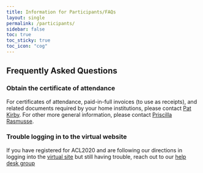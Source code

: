 ```yaml
---
title: Information for Participants/FAQs
layout: single
permalink: /participants/
sidebar: false
toc: true
toc_sticky: true
toc_icon: "cog"
---
```



## Frequently Asked Questions

### Obtain the certificate of attendance

For certificates of attendance, paid-in-full invoices (to use as receipts), and related documents required by your home institutions, please contact [Pat Kirby](mailto:acl.PatKirby@gmail.com). For other more general information, please contact [Priscilla Rasmusse](mailto:acl.rasmussen@gmail.com).

### Trouble logging in to the virtual website
If you have registered for ACL2020 and are following our directions
in logging into the [virtual site](https://virtual.acl2020.org)  but still having trouble,
reach out to our [help desk group](mailto:acl2020-virtual-helpdesk@googlegroups.com)

<!--### What is the recommended way of using this site and navigating the conference?

All of ACL 2020 will be accessed through the main webpage. You can access all parts of the conference using the top menu bar. Check the Schedule to know when the live sessions for speakers Q&A and posters are taking place. You can navigate all the papers in the Papers section: you can search for keywords and authors, looking through all papers by skimming titles, or using the visualization tab at the top. We encourage everyone to visit the sponsor section and then to participate in as many socials and using the chat tool. If you need any help you can ask one of the on-call helpers on the #helpdesk channel in RocketChat.

### How can I best plan my time and engage with the conference?

You should explore the papers using the Schedule or Papers tab. We think the easiest approach is to create a set of bookmarks of the webpages for papers you want to watch the video of and discuss live during one of the sessions. Another option is the simple text file: create a document consisting of links, organized under the dates and times.

### How can I best engage from my timezone?

Participants and authors are spread out across the world. This is by far the trickiest aspect for virtual ACL. Most of us are not used to navigating across timezones. The calendar displayed on the website is shown in your local time, and the Google Calendar with all the events is public and can be copied to your personal calendar. For more information about the live Q&A sessions timetable please check the ACL virtual infrastructure details.

Here are some hypothetical interactions from hypothetical people across timezones:

On Day 1, April 27, all videos for that day are released at the start of the day (GMT+12). This includes the pre-recorded PC welcome, two invited talks and the 5 or 15-minute videos for the papers in the poster sessions for that day.

A participant Maryam from Syndey (GMT+11) decides she would like to join two poster sessions, one at 5 am GMT and one at 8 am GMT (4 pm and 7 pm her time). Earlier in the day, at 10 am, she starts by watching both invited talks and posting questions on RocketChat. At noon, she visits a few booths: one on a discussion about optimization, and another for AwesomeCo since she is interested in an internship. At 4 pm, she joins the 2h poster session, browsing posters and joining the Zoom link for posters to listen & ask questions. InvitedSpeaker1 lives in Kenya and has a live Q&A at 5 pm Kenyan-time (2 pm GMT). Invited Speaker2 lives in NYC and has a live Q&A at 3 pm his time (7 pm GMT). These happen while Maryam is sleeping, she will watch these recorded Q&A on April 28.

Meanwhile, Marek from Lagos is waking up (GMT+1). He has planned to join the live Q&A for both speakers, and the poster session at 12 GMT (1 pm his time). Then he is going to go to a social being held on RL in the evening, at 5 pm. He starts the day, at 9 am, by watching the first invited talk, and writing down a few questions. He then watches a 1-hour oral/spotlight session on RL, with two 15-minute orals and several spotlights. He finds this by clicking on the sessions, which can be watched at anytime that day. He joins the live Q&A with InvitedSpeaker1, at 3 pm, and Raises his Hand on Zoom to ask a question (and is then called on to ask, with his audio unmuted). He then watches the second invited talk, and Thumbs Ups a question that was asked by another participant on RocketChat. That live Q&A happens at 8 pm, but he cannot join in the evening. He watches the recorded Q&A the next day, and the question he upvoted was asked and answered.

Linli from Seattle is waking up. They marked 10 papers they would really like to investigate deeply. They start by watching all the videos for those papers (9 of them have 5-minute videos, 1 is an oral that is 15 minutes). They also watch three other videos from the set of papers recommended for them. They join two poster sessions, at 5 pm GMT and 8 pm GMT (10 am and 1 pm their time). Fortunately, 8 of the 13 papers they watched videos for are in these poster sessions, and they can chat with the authors. They know the live Q&As happen at 2 pm and 7 pm GMT, which is 7 am and noon in their time. They decided to watch both videos the day before (on Monday), and post a question on RocketChat about each. They tune in to the second live Q&A, at noon right after the first poster session they attended and right before the second one.

Throughout, participants have discussions (asynchronously) on RocketChat and can post written questions for the authors on the channel for their paper. Authors pop in and write answers to questions for their paper.

### What if I have a problem?

If you have any technical difficulties, please contact #helpdesk. If you have a problem with inappropriate conduct, please see the below about Accessibility and Safety.

### What parts of ACL are live?

The Poster Sessions, Q&A with Invited Speakers, Keynote Presentations, Award Sessions, Business Meetings and Sponsors Booth are live. These live sessions occur at specific times, so make sure you look at the Calendar to see what is live right now (see Schedule in menu). You can also use this Calendar to add sessions that you are interested in, to your own personal calendar. For more information about the live sessions timetable please check the [ACL virtual infrastructure details](https://acl2020.org/blog/intro-to-conference-infrastructure/).

### How do I talk to an author at a poster?

Each paper will appear in two different poster sessions. Each paper has two associated Zoom links, one for each poster session. You can only talk to the authors during these live poster sessions. On the page for that paper, you can click the Zoom link for the currently active poster session, and you will join the Zoom session. Please `Raise Your Hand’ to indicate that you would like to ask the author questions. This will put you in a queue, so that the author can keep track of who wants to ask a question next. We also recommend that you watch the video for the poster first, which replaces the typical poster spiel. We want to remind you to be respectful during these conversations and follow the ACL Code of Conduct.

### When I join a Zoom link for a poster, I am put into a waiting room instead of joining. What is wrong?

If an author does not show up for their poster video session, then there is no host for the Zoom link. All non-author participants are put in the waiting room until one of the authors opens the 'start' link. If this happens, please notify #helpdesk.

### How do I ask questions of the invited speakers, offline before their live Q&A?

Each invited speaker has a RocketChat channel. Questions for the invited speaker can be posted there. Other participants that are also interested in the question can Thumbs Up the post, to increase the visibility of particular questions.

### Can I ask questions of the invited speakers live on Zoom?

The live Q&As will allow for 300 participants. The Zoom webinar allows for questions to be typed. In most cases, especially if there are many questions, the session chair will simply read out the question, for simplicity. However, this is up to the session chair, and in some cases they will allow you to ask a question.

### How do you ensure safe online engagement?

All participants are bound and expected to uphold the conference’s Code of Conduct. We have taken several steps to safeguard against 'Zoom Bombing' by changing the permissions, types of calls we use, and having moderators with ability to evict participants, amongst others. For text chat, the authors, Workshop organisers, or Social organisers are leaders of their chat and can take steps to prevent trolling, and ensure meaningful conversation. Individual chat entries can be reported as well within the RocketChat tool.

### How do I report disrespectful engagement, trolling, or other breaches of the code of conduct?

ACL2020 adheres to the ACL Code of Conduct. Any participant who experiences harassment or hostile behavior may contact any current member of the ACL Executive Committee. Please be assured that if you approach us, your concerns will be kept in strict confidence, and we will consult with you on any actions taken.

### Which countries is ACL accessible from?

We have selected technologies we rely on to run the fully virtual ACL carefully in order to maximize its reachability. More specifically, we have used our large pool of volunteers from all over the world to check the accessibility of all four services, including Zoom, Slideslive, RocketChat and ACL Web Portal. From these tests, we have confirmed that these services largely work from any country across the globe, but as we are too well aware, the service status in each country may change overnight. If you have having difficulty accessing any of these services, please report it to us at #helpdesk channel.

### General data protection

This site records a very limited amount of data. Data as text in RocketChat is accessible only to registered conference attendees and will be removed two weeks after the conference. Zoom sessions for Poster Sessions and Virtual Socials will not be recorded (other than Q&A sessions with keynote speakers). Videos are hosted by our video partner SlidesLive; more details on Licensing is available from SlidesLive.


### What do I need to know to present my poster?

As an author on the paper, you will be a host on the Zoom link. When you join, it will start the meeting and it will allow others to join. Please join the link 5 minutes early, to be ready to start the session on time. We ask that you pay attention to Raised Hands, and try to discuss with people in the order that they raised their hand. This way they have a rough estimate of how long they might have to wait, and makes for respectful interaction. If someone is monopolizing your time, and you notice many hands are raised, do feel free to say ‘Unfortunately, I have to give some of the other participants an opportunity to ask questions as well’.

As a host, you have additional privileges. If someone is being disruptive, or not muting themselves when needed, you can mute them. If someone is being inappropriate and violating the Code of Conduct, you can eject them from the meeting. If you would like to make an author a co-host, you can do so. Additionally, only hosts can share their screens. You might find it useful to simply keep your screen shared the entire time, so that you can refer to figures in your slides.

### What is ACL doing to mitigate Zoom bombing?

All conference content is restricted to conference attendees are not meant to be shared. We have changed all the defaults for Zoom to prevent disruption to video sessions. This involves changing several settings for greater control, including host-only screen sharing, disabling joining a session before a host, disabling file transfer, and disallowing removed participants to rejoin a video call. Also see answer to question on `How do you ensure safe online engagement?’


### What happens to the recorded talks and Q&A sessions after the conference?

All talk recordings will be made publicly viewable at the ACL Anthology after the conference.

### Where can I obtain the certificate of attendance?

For certificates of attendance, paid-in-full invoices (to use as receipts), and related documents required by your home institutions, please contact Pat Kirby. For other more general information, please contact Priscilla Rasmusse.

### Other Questions?

Contact the volunteers on the #helpdesk channel on RocketChat


## ACL Code of Conduct 

The open exchange of ideas, the freedom of thought and expression, and respectful scientific debate are central to the aims and goals of the ACL. These require a community and an environment that recognizes the inherent worth of every person and group, that fosters dignity, understanding, and mutual respect, and that embraces diversity. For these reasons, ACL is dedicated to providing a harassment-free experience for all the members, as well as participants at our events and in our programs.

Harassment and hostile behavior are unwelcome at any ACL conference, associated event, or in ACL-affiliated on-line discussions. This includes: speech or behavior that intimidates, creates discomfort, or interferes with a person's participation or opportunity for participation in a conference or an event. We aim for ACL-related activities to be an environment where harassment in any form does not happen, including but not limited to: harassment based on race, gender, religion, age, color, appearance, national origin, ancestry, disability, sexual orientation, or gender identity. Harassment includes degrading verbal comments, deliberate intimidation, stalking, harassing photography or recording, inappropriate physical contact, and unwelcome sexual attention. The policy is not intended to inhibit challenging scientific debate, but rather to promote it through ensuring that all are welcome to participate in shared spirit of scientific inquiry. Vexatious complaints and willful misuse of this procedure will render the complainant subject to the same sanctions as a violation of the anti-harassment policy.

It is the responsibility of the community as a whole to promote an inclusive and positive environment for our scholarly activities. In addition, anyone who experiences harassment or hostile behavior may contact any current member of the ACL Executive Committee or contact Priscilla Rasmussen, who is usually available at the registration desk during ACL conferences. Members of the executive committee will be instructed to keep any such contact in strict confidence, and those who approach the committee will be consulted before any actions are taken.

Implementation
This policy should be posted prominently on all ACL conference and workshop webpages, with a notice of a list of people who can be contacted by community members with concerns or complaints, which will be forwarded to the Professional Conduct Committee for investigation.

Approved by ACL Executive Committee, 2016

Revised by ACL Executive Committee, July 15, 2018-->




<!--## Conference Venue

## Accommodation -- Cancelled

## Welcome Reception -- Cancelled

## Social Event -- Cancelled

## Diversity & Inclusion Plans-->



